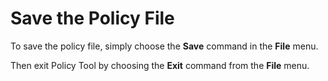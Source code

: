 
# Save the Policy File

To save the policy file, simply choose the **Save** command in the **File** menu.

Then exit Policy Tool by choosing the **Exit** command from the **File** menu.
